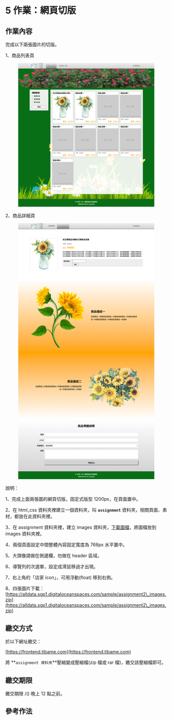 # 5 作業：網頁切版

## 作業內容

完成以下兩張圖片的切版。

1、商品列表頁

<figure><img src=".gitbook/assets/固定式版型_商品列表頁.png" alt=""><figcaption></figcaption></figure>

2、商品詳細頁



<figure><img src=".gitbook/assets/固定式版型_商品詳細頁.png" alt=""><figcaption></figcaption></figure>



說明：

1、完成上面兩張圖的網頁切版，固定式版型 1200px，在頁面置中。

2、在 html\_css 資料夾裡建立一個資料夾，叫 **`assignment`** 資料夾，相關頁面、素材，都放在此資料夾裡。

3、在 assignment 資料夾裡，建立 images 資料夾，[下載圖檔](https://alldata.sgp1.digitaloceanspaces.com/sample/html\_css\_images.zip)，將圖檔放到 images 資料夾裡。

4、兩個頁面設定中間整體內容固定寬度為 768px 水平置中。

5、大頭像請做在側邊欄，勿做在 header 區域。

6、導覽列的次選單，設定成滑鼠移過才出現。

7、右上角的「店家 icon」，可用浮動(float) 移到右側。

8、四張圖片下載：[https://alldata.sgp1.digitaloceanspaces.com/sample/assignment2\_images.zip](https://alldata.sgp1.digitaloceanspaces.com/sample/assignment2\_images.zip)



## 繳交方式

於以下網址繳交：

[https://frontend.tibame.com](https://frontend.tibame.com)

將 **`assignment 資料夾`**壓縮變成壓縮檔(zip 檔或 rar 檔)，繳交該壓縮檔即可。



## 繳交期限

繳交期限 /() 晚上 12 點之前。



## 參考作法

